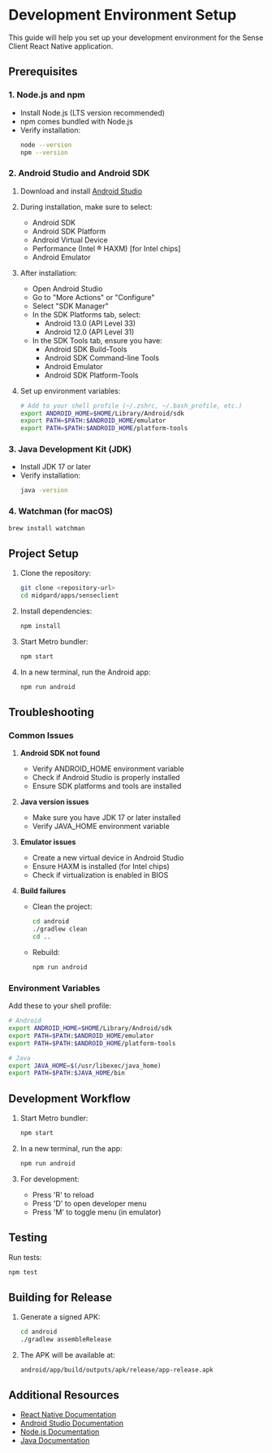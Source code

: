# Development Environment Setup

This guide will help you set up your development environment for the Sense Client React Native application.

## Prerequisites

### 1. Node.js and npm
- Install Node.js (LTS version recommended)
- npm comes bundled with Node.js
- Verify installation:
  ```bash
  node --version
  npm --version
  ```

### 2. Android Studio and Android SDK
1. Download and install [Android Studio](https://developer.android.com/studio)
2. During installation, make sure to select:
   - Android SDK
   - Android SDK Platform
   - Android Virtual Device
   - Performance (Intel ® HAXM) [for Intel chips]
   - Android Emulator

3. After installation:
   - Open Android Studio
   - Go to "More Actions" or "Configure"
   - Select "SDK Manager"
   - In the SDK Platforms tab, select:
     - Android 13.0 (API Level 33)
     - Android 12.0 (API Level 31)
   - In the SDK Tools tab, ensure you have:
     - Android SDK Build-Tools
     - Android SDK Command-line Tools
     - Android Emulator
     - Android SDK Platform-Tools

4. Set up environment variables:
   ```bash
   # Add to your shell profile (~/.zshrc, ~/.bash_profile, etc.)
   export ANDROID_HOME=$HOME/Library/Android/sdk
   export PATH=$PATH:$ANDROID_HOME/emulator
   export PATH=$PATH:$ANDROID_HOME/platform-tools
   ```

### 3. Java Development Kit (JDK)
- Install JDK 17 or later
- Verify installation:
  ```bash
  java -version
  ```

### 4. Watchman (for macOS)
```bash
brew install watchman
```

## Project Setup

1. Clone the repository:
   ```bash
   git clone <repository-url>
   cd midgard/apps/senseclient
   ```

2. Install dependencies:
   ```bash
   npm install
   ```

3. Start Metro bundler:
   ```bash
   npm start
   ```

4. In a new terminal, run the Android app:
   ```bash
   npm run android
   ```

## Troubleshooting

### Common Issues

1. **Android SDK not found**
   - Verify ANDROID_HOME environment variable
   - Check if Android Studio is properly installed
   - Ensure SDK platforms and tools are installed

2. **Java version issues**
   - Make sure you have JDK 17 or later installed
   - Verify JAVA_HOME environment variable

3. **Emulator issues**
   - Create a new virtual device in Android Studio
   - Ensure HAXM is installed (for Intel chips)
   - Check if virtualization is enabled in BIOS

4. **Build failures**
   - Clean the project:
     ```bash
     cd android
     ./gradlew clean
     cd ..
     ```
   - Rebuild:
     ```bash
     npm run android
     ```

### Environment Variables

Add these to your shell profile:
```bash
# Android
export ANDROID_HOME=$HOME/Library/Android/sdk
export PATH=$PATH:$ANDROID_HOME/emulator
export PATH=$PATH:$ANDROID_HOME/platform-tools

# Java
export JAVA_HOME=$(/usr/libexec/java_home)
export PATH=$PATH:$JAVA_HOME/bin
```

## Development Workflow

1. Start Metro bundler:
   ```bash
   npm start
   ```

2. In a new terminal, run the app:
   ```bash
   npm run android
   ```

3. For development:
   - Press 'R' to reload
   - Press 'D' to open developer menu
   - Press 'M' to toggle menu (in emulator)

## Testing

Run tests:
```bash
npm test
```

## Building for Release

1. Generate a signed APK:
   ```bash
   cd android
   ./gradlew assembleRelease
   ```

2. The APK will be available at:
   ```
   android/app/build/outputs/apk/release/app-release.apk
   ```

## Additional Resources

- [React Native Documentation](https://reactnative.dev/docs/getting-started)
- [Android Studio Documentation](https://developer.android.com/studio)
- [Node.js Documentation](https://nodejs.org/en/docs/)
- [Java Documentation](https://docs.oracle.com/en/java/) 